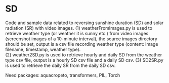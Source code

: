 # SD
Code and sample data related to reversing sunshine duration (SD) and solar radiation (SR) with video images.
(1) weatherFromImages.py is used to retrieve weather type (or weather it is sunny etc.) from video images (screenshot images of a 10-minute interval), the source images directory should be set, output is a csv file recording weather type (content: image filename, timestamp, weather type).  
(2) weather2SD.py is used to retrieve hourly and daily SD from the weather type csv file, output is a hourly SD csv file and a daily SD csv.
(3) SD2SR.py is used to retrieve the daily SR from the daily SD csv.


Need packages: aquacropeto, transformers, PIL, Torch 
